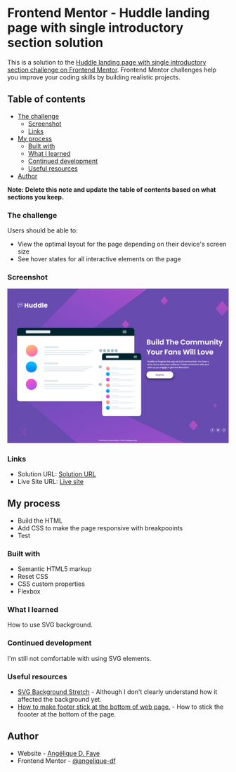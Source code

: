# Frontend Mentor - Huddle landing page with single introductory section solution

This is a solution to the [Huddle landing page with single introductory section challenge on Frontend Mentor](https://www.frontendmentor.io/challenges/huddle-landing-page-with-a-single-introductory-section-B_2Wvxgi0). Frontend Mentor challenges help you improve your coding skills by building realistic projects. 

## Table of contents

- [The challenge](#the-challenge)
  - [Screenshot](#screenshot)
  - [Links](#links)
- [My process](#my-process)
  - [Built with](#built-with)
  - [What I learned](#what-i-learned)
  - [Continued development](#continued-development)
  - [Useful resources](#useful-resources)
- [Author](#author)

**Note: Delete this note and update the table of contents based on what sections you keep.**

### The challenge

Users should be able to:

- View the optimal layout for the page depending on their device's screen size
- See hover states for all interactive elements on the page

### Screenshot

![](./design/solution_screenshot.png)

### Links

- Solution URL: [Solution URL](https://github.com/angelique-df/huddle-landing-page-with-single-introductory-section-master)
- Live Site URL: [Live site](https://angelique-df.github.io/huddle-landing-page-with-single-introductory-section-master/)

## My process

- Build the HTML
- Add CSS to make the page responsive with breakpooints
- Test

### Built with

- Semantic HTML5 markup
- Reset CSS
- CSS custom properties
- Flexbox

### What I learned

How to use SVG background.

### Continued development

I'm still not comfortable with using SVG elements.

### Useful resources

- [SVG Background Stretch](https://forum.webflow.com/t/svg-background-stretch/80917/6) - Although I don't clearly understand how it affected the background yet.
- [How to make footer stick at the bottom of web page.](https://dev.to/nehalahmadkhan/how-to-make-footer-stick-to-bottom-of-web-page-3i14) - How to stick the foooter at the bottom of the page.

## Author

- Website - [Angélique D. Faye](https://adf.dev)
- Frontend Mentor - [@angelique-df](https://www.frontendmentor.io/profile/angelique-df)